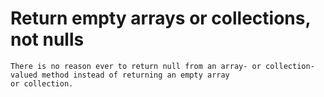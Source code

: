 # Return empty arrays or collections, not nulls

```
There is no reason ever to return null from an array- or collection-valued method instead of returning an empty array 
or collection.
```